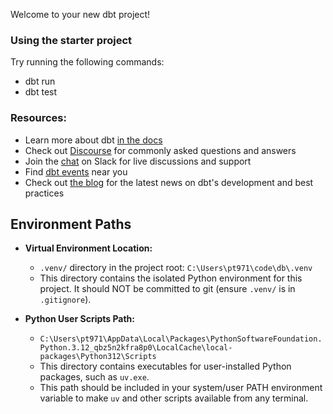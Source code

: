 Welcome to your new dbt project!

### Using the starter project

Try running the following commands:
- dbt run
- dbt test


### Resources:
- Learn more about dbt [in the docs](https://docs.getdbt.com/docs/introduction)
- Check out [Discourse](https://discourse.getdbt.com/) for commonly asked questions and answers
- Join the [chat](https://community.getdbt.com/) on Slack for live discussions and support
- Find [dbt events](https://events.getdbt.com) near you
- Check out [the blog](https://blog.getdbt.com/) for the latest news on dbt's development and best practices


## Environment Paths

- **Virtual Environment Location:**
  - `.venv/` directory in the project root: `C:\Users\pt971\code\db\.venv`
  - This directory contains the isolated Python environment for this project. It should NOT be committed to git (ensure `.venv/` is in `.gitignore`).

- **Python User Scripts Path:**
  - `C:\Users\pt971\AppData\Local\Packages\PythonSoftwareFoundation.Python.3.12_qbz5n2kfra8p0\LocalCache\local-packages\Python312\Scripts`
  - This directory contains executables for user-installed Python packages, such as `uv.exe`.
  - This path should be included in your system/user PATH environment variable to make `uv` and other scripts available from any terminal.

